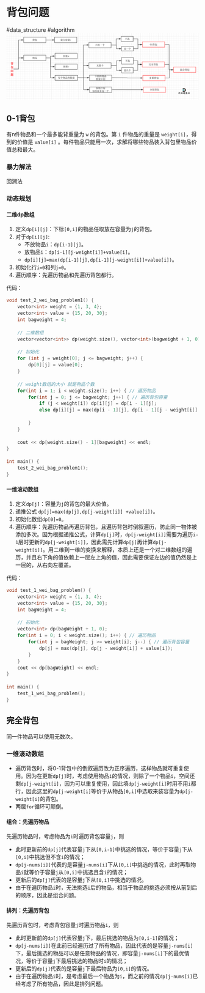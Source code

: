 # 背包问题

#data_structure #algorithm
![](Resources/背包问题_img_1.png)
## 0-1背包
有n件物品和一个最多能背重量为 `w` 的背包。第 `i` 件物品的重量是 `weight[i]`，得到的价值是 `value[i]` 。每件物品只能用一次，求解将哪些物品装入背包里物品价值总和最大。
### 暴力解法
回溯法
### 动态规划
#### 二维dp数组
1. 定义`dp[i][j]`：下标`[0,i]`的物品任取放在容量为`j`的背包。
2. 对于`dp[i][j]`:
	+ 不放物品`i`：`dp[i-1][j]`。
	+ 放物品`i`：`dp[i-1][j-weight[i]]+value[i]`。
	+ `dp[i][j]=max(dp[i-1][j],dp[i-1][j-weight[i]]+value[i])`。
3. 初始化行`i=0`和列`j=0`。
4. 遍历顺序：先遍历物品和先遍历背包都行。

代码：
```cpp
void test_2_wei_bag_problem1() {
    vector<int> weight = {1, 3, 4};
    vector<int> value = {15, 20, 30};
    int bagweight = 4;

    // 二维数组
    vector<vector<int>> dp(weight.size(), vector<int>(bagweight + 1, 0));

    // 初始化
    for (int j = weight[0]; j <= bagweight; j++) {
        dp[0][j] = value[0];
    }

    // weight数组的大小 就是物品个数
    for(int i = 1; i < weight.size(); i++) { // 遍历物品
        for(int j = 0; j <= bagweight; j++) { // 遍历背包容量
            if (j < weight[i]) dp[i][j] = dp[i - 1][j];
            else dp[i][j] = max(dp[i - 1][j], dp[i - 1][j - weight[i]] + value[i]);

        }
    }

    cout << dp[weight.size() - 1][bagweight] << endl;
}

int main() {
    test_2_wei_bag_problem1();
}
```
#### 一维滚动数组
1. 定义`dp[j]`：容量为`j`的背包的最大价值。
2. 递推公式 `dp[j]=max(dp[j],dp[j-weight[i]] +value[i])`。
3. 初始化数组`dp[0]=0`。
4. 遍历顺序：先遍历物品再遍历背包，且遍历背包时倒叙遍历，防止同一物体被添加多次。因为根据递推公式，计算`dp[j]`时，`dp[j-weight[i]]`需要为遍历`i-1`层时更新的`dp[j-weight[i]]`，因此需先计算`dp[j]`再计算`dp[j-weight[i]]`。用二维到一维的变换来解释，本质上还是一个对二维数组的遍历，并且右下角的值依赖上一层左上角的值，因此需要保证左边的值仍然是上一层的，从右向左覆盖。

代码：
```cpp
void test_1_wei_bag_problem() {
    vector<int> weight = {1, 3, 4};
    vector<int> value = {15, 20, 30};
    int bagWeight = 4;

    // 初始化
    vector<int> dp(bagWeight + 1, 0);
    for(int i = 0; i < weight.size(); i++) { // 遍历物品
        for(int j = bagWeight; j >= weight[i]; j--) { // 遍历背包容量
            dp[j] = max(dp[j], dp[j - weight[i]] + value[i]);
        }
    }
    cout << dp[bagWeight] << endl;
}

int main() {
    test_1_wei_bag_problem();
}

```

## 完全背包
同一件物品可以使用无数次。
### 一维滚动数组
+ 遍历背包时，将0-1背包中的倒叙遍历改为正序遍历，这样物品就可重复使用。因为在更新`dp[j]`时，考虑使用物品`i`的情况，则除了一个物品`i`，空间还剩`dp[j-weight[i]`，因为可以重复使用，因此填`dp[j-weight[i]`时用不用`i`都行，因此这里的`dp[j-weight[i]`等价于从物品`[0,i]`中选取来装容量为`dp[j-weight[i]`的背包。
+ 两层`for`循环可颠倒。
#### 组合：先遍历物品
先遍历物品时，考虑物品为`i`时遍历背包容量`j`，则
+ 此时更新前的`dp[j]`代表容量`j`下从`[0,i-1]`中挑选的情况，等价于容量`j`下从`[0,i]`中挑选但不含`i`的情况；
+ `dp[j-nums[i]]`代表的是容量`j-nums[i]`下从`[0,i]`中挑选的情况，此时再取物品`i`就等价于容量`j`从`[0,i]`中挑选且含`i`的情况；
+ 更新后的`dp[j]`代表的是容量`j`下从`[0,i]`中挑选的情况。
+ 由于在遍历物品`i`时，无法挑选`i`后的物品，相当于物品的挑选必须按从前到后的顺序，因此是组合问题。
#### 排列：先遍历背包
先遍历背包时，考虑背包容量`j`时遍历物品`i`，则
+ 此时更新前的`dp[j]`代表容量`j`下，最后挑选的物品为`[0,i-1]`的情况；
+ `dp[j-nums[i]]`在此前已经遍历过了所有物品，因此代表的是容量`j-nums[i]`下，最后挑选的物品可以是任意物品的情况，即容量`j-nums[i]`下的最优情况，等价于容量`j`下最后挑选的物品时`i`的情况；
+ 更新后的`dp[j]`代表的是容量`j`下最后物品为`[0,i]`的情况。
+ 由于在遍历物品`i`时，是考虑最后一个物品为`i`，而之前的情况`dp[j-nums[i]`已经考虑了所有物品，因此是排列问题。